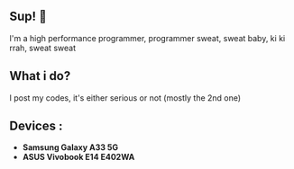 ## Sup! 👋
I'm a high performance programmer, programmer sweat, sweat baby, ki ki rrah, sweat sweat

## What i do?
I post my codes, it's either serious or not (mostly the 2nd one)

## Devices :
- **Samsung Galaxy A33 5G**
- **ASUS Vivobook E14 E402WA**
